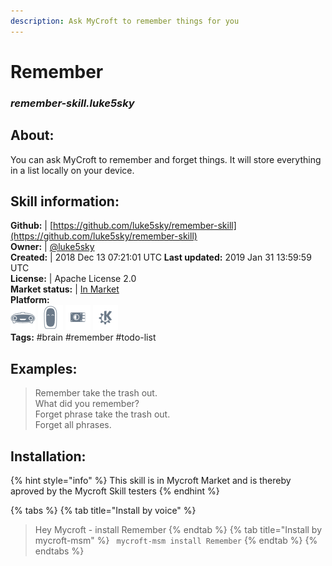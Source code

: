 ```yaml
---
description: Ask MyCroft to remember things for you
---
```


# Remember  
### _remember-skill.luke5sky_  
## About:  
You can ask MyCroft to remember and forget things.
It will store everything in a list locally on your device.

## Skill information:  
**Github:** | [https://github.com/luke5sky/remember-skill](https://github.com/luke5sky/remember-skill)  
**Owner:** | [@luke5sky](https://github.com/luke5sky)  
**Created:** | 2018 Dec 13 07:21:01 UTC  **Last updated:** 2019 Jan 31 13:59:59 UTC  
**License:** | Apache License 2.0  
**Market status:** | [In Market](https://market.mycroft.ai/skill/remember)  
**Platform:**  
 ![Mark I](../.gitbook/assets/mark-1-icon.png)  ![Mark II](../.gitbook/assets/mark-2-icon.png)  ![Picroft](../.gitbook/assets/picroft-icon.png)  ![plasmoid](../.gitbook/assets/kde.png)   
**Tags:** \#brain \#remember \#todo-list   
## Examples:  
> Remember take the trash out.  
> What did you remember?  
> Forget phrase take the trash out.  
> Forget all phrases.  
  
## Installation:  
{% hint style="info" %}
This skill is in Mycroft Market and is thereby aproved by the Mycroft Skill testers
{% endhint %}
    
{% tabs %}
{% tab title="Install by voice" %}
> Hey Mycroft - install Remember
{% endtab %}
  {% tab title="Install by mycroft-msm" %}
``` mycroft-msm install Remember```
{% endtab %}
  {% endtabs %}
  